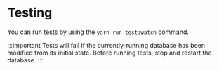 # Testing

You can run tests by using the `yarn run test:watch` command.

:::important
Tests will fail if the currently-running database has been modified from its initial state. Before running tests, stop and restart the database.
:::
